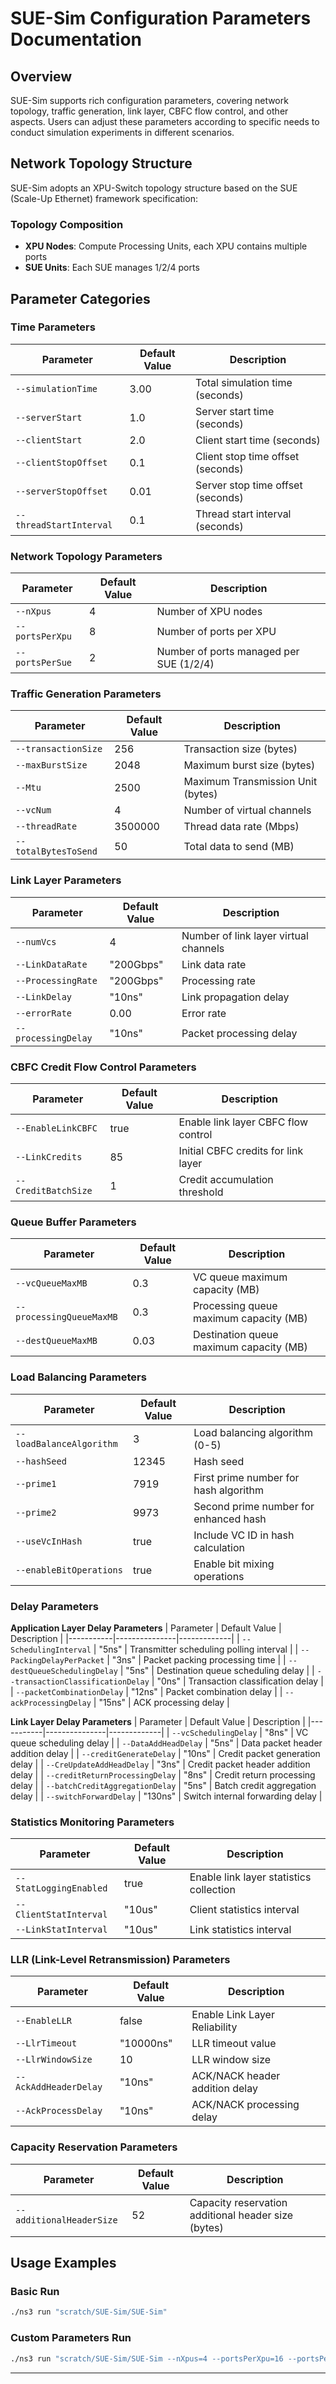 # SUE-Sim Configuration Parameters Documentation

## Overview

SUE-Sim supports rich configuration parameters, covering network topology, traffic generation, link layer, CBFC flow control, and other aspects. Users can adjust these parameters according to specific needs to conduct simulation experiments in different scenarios.

## Network Topology Structure

SUE-Sim adopts an XPU-Switch topology structure based on the SUE (Scale-Up Ethernet) framework specification:

### Topology Composition
- **XPU Nodes**: Compute Processing Units, each XPU contains multiple ports
- **SUE Units**: Each SUE manages 1/2/4 ports


## Parameter Categories

### Time Parameters

| Parameter | Default Value | Description |
|-----------|---------------|-------------|
| `--simulationTime` | 3.00 | Total simulation time (seconds) |
| `--serverStart` | 1.0 | Server start time (seconds) |
| `--clientStart` | 2.0 | Client start time (seconds) |
| `--clientStopOffset` | 0.1 | Client stop time offset (seconds) |
| `--serverStopOffset` | 0.01 | Server stop time offset (seconds) |
| `--threadStartInterval` | 0.1 | Thread start interval (seconds) |

### Network Topology Parameters

| Parameter | Default Value | Description |
|-----------|---------------|-------------|
| `--nXpus` | 4 | Number of XPU nodes |
| `--portsPerXpu` | 8 | Number of ports per XPU |
| `--portsPerSue` | 2 | Number of ports managed per SUE (1/2/4) |

### Traffic Generation Parameters

| Parameter | Default Value | Description |
|-----------|---------------|-------------|
| `--transactionSize` | 256 | Transaction size (bytes) |
| `--maxBurstSize` | 2048 | Maximum burst size (bytes) |
| `--Mtu` | 2500 | Maximum Transmission Unit (bytes) |
| `--vcNum` | 4 | Number of virtual channels |
| `--threadRate` | 3500000 | Thread data rate (Mbps) |
| `--totalBytesToSend` | 50 | Total data to send (MB) |

### Link Layer Parameters

| Parameter | Default Value | Description |
|-----------|---------------|-------------|
| `--numVcs` | 4 | Number of link layer virtual channels |
| `--LinkDataRate` | "200Gbps" | Link data rate |
| `--ProcessingRate` | "200Gbps" | Processing rate |
| `--LinkDelay` | "10ns" | Link propagation delay |
| `--errorRate` | 0.00 | Error rate |
| `--processingDelay` | "10ns" | Packet processing delay |

### CBFC Credit Flow Control Parameters

| Parameter | Default Value | Description |
|-----------|---------------|-------------|
| `--EnableLinkCBFC` | true | Enable link layer CBFC flow control |
| `--LinkCredits` | 85 | Initial CBFC credits for link layer |
| `--CreditBatchSize` | 1 | Credit accumulation threshold |

### Queue Buffer Parameters

| Parameter | Default Value | Description |
|-----------|---------------|-------------|
| `--vcQueueMaxMB` | 0.3 | VC queue maximum capacity (MB) |
| `--processingQueueMaxMB` | 0.3 | Processing queue maximum capacity (MB) |
| `--destQueueMaxMB` | 0.03 | Destination queue maximum capacity (MB) |

### Load Balancing Parameters

| Parameter | Default Value | Description |
|-----------|---------------|-------------|
| `--loadBalanceAlgorithm` | 3 | Load balancing algorithm (0-5) |
| `--hashSeed` | 12345 | Hash seed |
| `--prime1` | 7919 | First prime number for hash algorithm |
| `--prime2` | 9973 | Second prime number for enhanced hash |
| `--useVcInHash` | true | Include VC ID in hash calculation |
| `--enableBitOperations` | true | Enable bit mixing operations |


### Delay Parameters

**Application Layer Delay Parameters**
| Parameter | Default Value | Description |
|-----------|---------------|-------------|
| `--SchedulingInterval` | "5ns" | Transmitter scheduling polling interval |
| `--PackingDelayPerPacket` | "3ns" | Packet packing processing time |
| `--destQueueSchedulingDelay` | "5ns" | Destination queue scheduling delay |
| `--transactionClassificationDelay` | "0ns" | Transaction classification delay |
| `--packetCombinationDelay` | "12ns" | Packet combination delay |
| `--ackProcessingDelay` | "15ns" | ACK processing delay |

**Link Layer Delay Parameters**
| Parameter | Default Value | Description |
|-----------|---------------|-------------|
| `--vcSchedulingDelay` | "8ns" | VC queue scheduling delay |
| `--DataAddHeadDelay` | "5ns" | Data packet header addition delay |
| `--creditGenerateDelay` | "10ns" | Credit packet generation delay |
| `--CreUpdateAddHeadDelay` | "3ns" | Credit packet header addition delay |
| `--creditReturnProcessingDelay` | "8ns" | Credit return processing delay |
| `--batchCreditAggregationDelay` | "5ns" | Batch credit aggregation delay |
| `--switchForwardDelay` | "130ns" | Switch internal forwarding delay |

### Statistics Monitoring Parameters

| Parameter | Default Value | Description |
|-----------|---------------|-------------|
| `--StatLoggingEnabled` | true | Enable link layer statistics collection |
| `--ClientStatInterval` | "10us" | Client statistics interval |
| `--LinkStatInterval` | "10us" | Link statistics interval |

### LLR (Link-Level Retransmission) Parameters

| Parameter | Default Value | Description |
|-----------|---------------|-------------|
| `--EnableLLR` | false | Enable Link Layer Reliability |
| `--LlrTimeout` | "10000ns" | LLR timeout value |
| `--LlrWindowSize` | 10 | LLR window size |
| `--AckAddHeaderDelay` | "10ns" | ACK/NACK header addition delay |
| `--AckProcessDelay` | "10ns" | ACK/NACK processing delay |

### Capacity Reservation Parameters

| Parameter | Default Value | Description |
|-----------|---------------|-------------|
| `--additionalHeaderSize` | 52 | Capacity reservation additional header size (bytes) |

## Usage Examples

### Basic Run
```bash
./ns3 run "scratch/SUE-Sim/SUE-Sim"
```

### Custom Parameters Run
```bash
./ns3 run "scratch/SUE-Sim/SUE-Sim --nXpus=4 --portsPerXpu=16 --portsPerSue=4 --threadRate=3500000 --totalBytesToSend=50"
```

---
